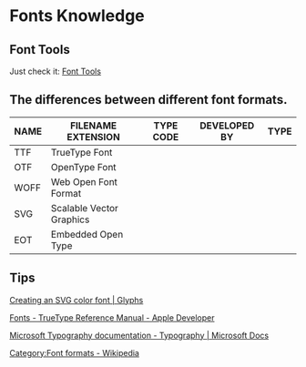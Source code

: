 # Fonts Knowledge

## Font Tools

Just check it: [Font Tools](/knowledge/font-tools/README.md)

## The differences between different font formats.

| NAME | FILENAME EXTENSION       | TYPE CODE | DEVELOPED BY | TYPE |
| ---- | ------------------------ | --------- | ------------ | ---- |
| TTF  | TrueType Font            |           |              |      |
| OTF  | OpenType Font            |           |              |      |
| WOFF | Web Open Font Format     |           |              |      |
| SVG  | Scalable Vector Graphics |           |              |      |
| EOT  | Embedded Open Type       |           |              |      |

## Tips

[Creating an SVG color font | Glyphs](https://glyphsapp.com/learn/creating-an-svg-color-font)

[Fonts - TrueType Reference Manual - Apple Developer](https://developer.apple.com/fonts/TrueType-Reference-Manual/)

[Microsoft Typography documentation - Typography | Microsoft Docs](https://docs.microsoft.com/en-us/typography/)

[Category:Font formats - Wikipedia](https://en.wikipedia.org/wiki/Category:Font_formats)
